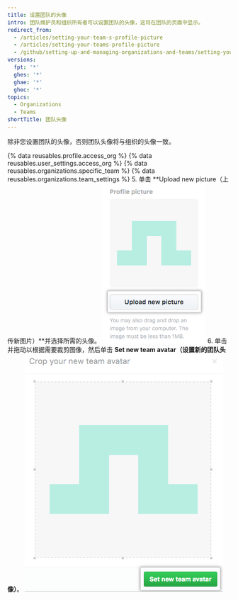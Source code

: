 ```yaml
---
title: 设置团队的头像
intro: 团队维护员和组织所有者可以设置团队的头像，这将在团队的页面中显示。
redirect_from:
  - /articles/setting-your-team-s-profile-picture
  - /articles/setting-your-teams-profile-picture
  - /github/setting-up-and-managing-organizations-and-teams/setting-your-teams-profile-picture
versions:
  fpt: '*'
  ghes: '*'
  ghae: '*'
  ghec: '*'
topics:
  - Organizations
  - Teams
shortTitle: 团队头像
---
```


除非您设置团队的头像，否则团队头像将与组织的头像一致。

{% data reusables.profile.access_org %}
{% data reusables.user_settings.access_org %}
{% data reusables.organizations.specific_team %}
{% data reusables.organizations.team_settings %}
5. 单击 **Upload new picture（上传新图片）**并选择所需的头像。 ![上传新图片](/assets/images/help/teams/org-team-profile-picture-upload.png)
6. 单击并拖动以根据需要裁剪图像，然后单击 **Set new team avatar（设置新的团队头像）**。 ![设置新的团队头像](/assets/images/help/teams/org-team-set-new-team-avatar.png)
